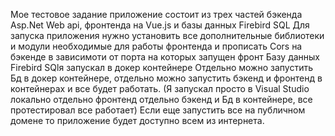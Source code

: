 Мое тестовое задание
приложение состоит из трех частей бэкенда Asp.Net Web api, фронтенда на Vue.js и базы данных Firebird SQL
Для запуска приложения нужно установить все дополнительные библиотеки и модули необходимые для работы фронтенда и прописать Cors на бэкенде в зависимоти от порта на которых запущен фронт
Базу данных Firebird SQlя запускал в докер контейнере 
Отдельно можно запустить Бд в докер контейнере, отдельно можно запустить бэкенд и фронтенд в контейнерах и все будет работать. (Я запускал просто в Visual Studio локально отдельно фронтенд отдельно бэкенд и Бд в контейнере, все протестировал все работает)
Если еще запустить все на публичном домене то приложение будет доступно всем из интернета.
